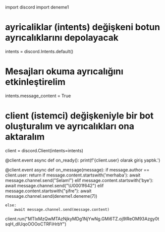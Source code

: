 import discord
import deneme1

# ayricaliklar (intents) değişkeni botun ayrıcalıklarını depolayacak
intents = discord.Intents.default()
# Mesajları okuma ayrıcalığını etkinleştirelim
intents.message_content = True
# client (istemci) değişkeniyle bir bot oluşturalım ve ayrıcalıkları ona aktaralım
client = discord.Client(intents=intents)

@client.event
async def on_ready():
    print(f'{client.user} olarak giriş yaptık.')

@client.event
async def on_message(message):
    if message.author == client.user:
        return
    if message.content.startswith('merhaba'):
        await message.channel.send("Selam!")
    elif message.content.startswith('bye'):
        await message.channel.send("\U0001f642")
    elif message.content.startswith("şifre"):
        await message.channel.send(deneme1.deneme(7))

    else:
        await message.channel.send(message.content)

client.run("MTIxMzQwMTAzNjkyMDg1NjYwNg.GMi6TZ.oj9IReOM93Azgy0tsqH_dIUqoOOOoCTRFiHrbY")
